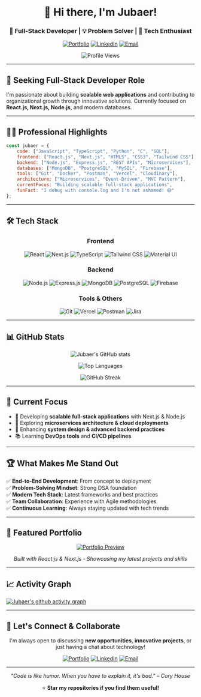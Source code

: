 <div align="center">
  
# 👋 Hi there, I'm Jubaer! 
### 🚀 Full-Stack Developer | 💡 Problem Solver | 🌟 Tech Enthusiast

[![Portfolio](https://img.shields.io/badge/Portfolio-FF5722?style=for-the-badge&logo=todoist&logoColor=white)](https://portfoliodev-five-nu.vercel.app)
[![LinkedIn](https://img.shields.io/badge/LinkedIn-0077B5?style=for-the-badge&logo=linkedin&logoColor=white)](https://www.linkedin.com/in/jubaer226/)
[![Email](https://img.shields.io/badge/Gmail-D14836?style=for-the-badge&logo=gmail&logoColor=white)](mailto:jubaerkhan226@gmail.com)

![Profile Views](https://komarev.com/ghpvc/?username=JfJubaer&color=brightgreen&style=for-the-badge)

</div>

---

## 🎯 **Seeking Full-Stack Developer Role**
I'm passionate about building **scalable web applications** and contributing to organizational growth through innovative solutions. Currently focused on **React.js, Next.js, Node.js**, and modern databases.

---

## 🧑‍💻 **Professional Highlights**

```javascript
const jubaer = {
    code: ["JavaScript", "TypeScript", "Python", "C", "SQL"],
    frontend: ["React.js", "Next.js", "HTML5", "CSS3", "Tailwind CSS"],
    backend: ["Node.js", "Express.js", "REST APIs", "Microservices"],
    databases: ["MongoDB", "PostgreSQL", "MySQL", "Firebase"],
    tools: ["Git", "Docker", "Postman", "Vercel", "Cloudinary"],
    architecture: ["Microservices", "Event-Driven", "MVC Pattern"],
    currentFocus: "Building scalable full-stack applications",
    funFact: "I debug with console.log and I'm not ashamed! 😄"
};
```

---

## 🛠️ **Tech Stack**

<div align="center">

### Frontend
![React](https://img.shields.io/badge/React-20232A?style=for-the-badge&logo=react&logoColor=61DAFB)
![Next.js](https://img.shields.io/badge/Next.js-000000?style=for-the-badge&logo=next.js&logoColor=white)
![TypeScript](https://img.shields.io/badge/TypeScript-007ACC?style=for-the-badge&logo=typescript&logoColor=white)
![Tailwind CSS](https://img.shields.io/badge/Tailwind_CSS-38B2AC?style=for-the-badge&logo=tailwind-css&logoColor=white)
![Material UI](https://img.shields.io/badge/Material--UI-0081CB?style=for-the-badge&logo=material-ui&logoColor=white)

### Backend
![Node.js](https://img.shields.io/badge/Node.js-43853D?style=for-the-badge&logo=node.js&logoColor=white)
![Express.js](https://img.shields.io/badge/Express.js-404D59?style=for-the-badge)
![MongoDB](https://img.shields.io/badge/MongoDB-4EA94B?style=for-the-badge&logo=mongodb&logoColor=white)
![PostgreSQL](https://img.shields.io/badge/PostgreSQL-316192?style=for-the-badge&logo=postgresql&logoColor=white)
![Firebase](https://img.shields.io/badge/Firebase-039BE5?style=for-the-badge&logo=Firebase&logoColor=white)

### Tools & Others
![Git](https://img.shields.io/badge/Git-F05032?style=for-the-badge&logo=git&logoColor=white)
![Vercel](https://img.shields.io/badge/Vercel-000000?style=for-the-badge&logo=vercel&logoColor=white)
![Postman](https://img.shields.io/badge/Postman-FF6C37?style=for-the-badge&logo=postman&logoColor=white)
![Jira](https://img.shields.io/badge/Jira-0052CC?style=for-the-badge&logo=Jira&logoColor=white)

</div>

---

## 📊 **GitHub Stats**

<div align="center">

![Jubaer's GitHub stats](https://github-readme-stats.vercel.app/api?username=JfJubaer&show_icons=true&theme=radical)

![Top Languages](https://github-readme-stats.vercel.app/api/top-langs/?username=JfJubaer&layout=compact&theme=radical)

![GitHub Streak](https://github-readme-streak-stats.herokuapp.com/?user=JfJubaer&theme=radical)

</div>

---

## 🚀 **Current Focus**

- 🔭 Developing **scalable full-stack applications** with Next.js & Node.js
- 🌱 Exploring **microservices architecture & cloud deployments**
- 🎯 Enhancing **system design & advanced backend practices**
- 📚 Learning **DevOps tools** and **CI/CD pipelines**

---

## 🏆 **What Makes Me Stand Out**

✅ **End-to-End Development**: From concept to deployment  
✅ **Problem-Solving Mindset**: Strong DSA foundation  
✅ **Modern Tech Stack**: Latest frameworks and best practices  
✅ **Team Collaboration**: Experience with Agile methodologies  
✅ **Continuous Learning**: Always staying updated with tech trends  

---

## 🎨 **Featured Portfolio**

<div align="center">

[![Portfolio Preview](https://img.shields.io/badge/🌐_Live_Portfolio-Visit_Now-FF5722?style=for-the-badge)](https://portfoliodev-five-nu.vercel.app)

*Built with React.js & Next.js - Showcasing my latest projects and skills*

</div>

---

## 📈 **Activity Graph**

[![Jubaer's github activity graph](https://github-readme-activity-graph.vercel.app/graph?username=JfJubaer&theme=react-dark)](https://github.com/ashutosh00710/github-readme-activity-graph)

---

## 🤝 **Let's Connect & Collaborate**

<div align="center">

I'm always open to discussing **new opportunities**, **innovative projects**, or just having a chat about technology!

[![Portfolio](https://img.shields.io/badge/🚀_Portfolio-Visit-FF5722?style=for-the-badge)](https://portfoliodev-five-nu.vercel.app)
[![LinkedIn](https://img.shields.io/badge/💼_LinkedIn-Connect-0077B5?style=for-the-badge)](https://www.linkedin.com/in/jubaer226/)
[![Email](https://img.shields.io/badge/📧_Email-Contact-D14836?style=for-the-badge)](mailto:jubaerkhan226@gmail.com)

---

*"Code is like humor. When you have to explain it, it's bad." – Cory House*

⭐ **Star my repositories if you find them useful!**

</div>
